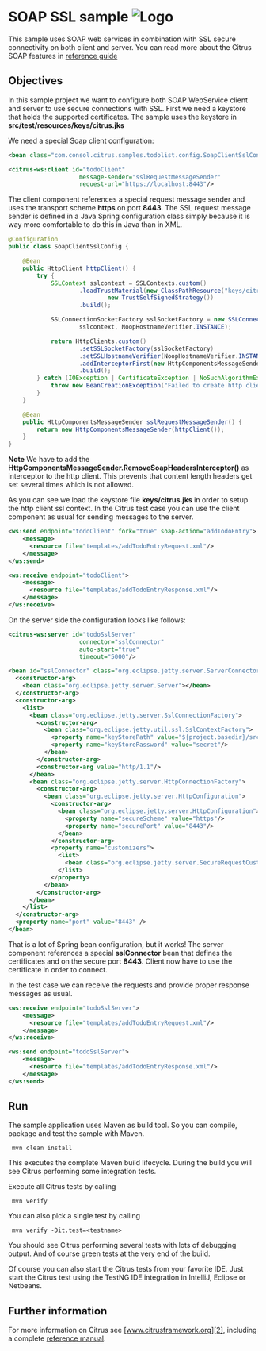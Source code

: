 SOAP SSL sample ![Logo][1]
==============

This sample uses SOAP web services in combination with SSL secure connectivity on both client and server. You can read more about the 
Citrus SOAP features in [reference guide][4]

Objectives
---------

In this sample project we want to configure both SOAP WebService client and server to use secure connections with SSL. First we need a 
keystore that holds the supported certificates. The sample uses the keystore in **src/test/resources/keys/citrus.jks**

We need a special Soap client configuration:

```xml
<bean class="com.consol.citrus.samples.todolist.config.SoapClientSslConfig"/>

<citrus-ws:client id="todoClient"
                    message-sender="sslRequestMessageSender"
                    request-url="https://localhost:8443"/>
```
    
The client component references a special request message sender and uses the transport scheme **https** on port **8443**. The SSL request message sender is defined in a
Java Spring configuration class simply because it is way more comfortable to do this in Java than in XML.
    
```java
@Configuration
public class SoapClientSslConfig {

    @Bean
    public HttpClient httpClient() {
        try {
            SSLContext sslcontext = SSLContexts.custom()
                    .loadTrustMaterial(new ClassPathResource("keys/citrus.jks").getFile(), "secret".toCharArray(),
                            new TrustSelfSignedStrategy())
                    .build();

            SSLConnectionSocketFactory sslSocketFactory = new SSLConnectionSocketFactory(
                    sslcontext, NoopHostnameVerifier.INSTANCE);

            return HttpClients.custom()
                    .setSSLSocketFactory(sslSocketFactory)
                    .setSSLHostnameVerifier(NoopHostnameVerifier.INSTANCE)
                    .addInterceptorFirst(new HttpComponentsMessageSender.RemoveSoapHeadersInterceptor())
                    .build();
        } catch (IOException | CertificateException | NoSuchAlgorithmException | KeyStoreException | KeyManagementException e) {
            throw new BeanCreationException("Failed to create http client for ssl connection", e);
        }
    }

    @Bean
    public HttpComponentsMessageSender sslRequestMessageSender() {
        return new HttpComponentsMessageSender(httpClient());
    }
}
```
        
**Note**
We have to add the **HttpComponentsMessageSender.RemoveSoapHeadersInterceptor()** as interceptor to the http client. This prevents that content length headers get set several times which
is not allowed.

As you can see we load the keystore file **keys/citrus.jks** in order to setup the http client ssl context. In the Citrus test case you can use the client component as usual for 
sending messages to the server.

```xml
<ws:send endpoint="todoClient" fork="true" soap-action="addTodoEntry">
    <message>
      <resource file="templates/addTodoEntryRequest.xml"/>
    </message>
</ws:send>

<ws:receive endpoint="todoClient">
    <message>
      <resource file="templates/addTodoEntryResponse.xml"/>
    </message>
</ws:receive>    
```
        
On the server side the configuration looks like follows:
        
```xml
<citrus-ws:server id="todoSslServer"
                    connector="sslConnector"
                    auto-start="true"
                    timeout="5000"/>

<bean id="sslConnector" class="org.eclipse.jetty.server.ServerConnector">
  <constructor-arg>
    <bean class="org.eclipse.jetty.server.Server"></bean>
  </constructor-arg>
  <constructor-arg>
    <list>
      <bean class="org.eclipse.jetty.server.SslConnectionFactory">
        <constructor-arg>
          <bean class="org.eclipse.jetty.util.ssl.SslContextFactory">
            <property name="keyStorePath" value="${project.basedir}/src/test/resources/keys/citrus.jks"/>
            <property name="keyStorePassword" value="secret"/>
          </bean>
        </constructor-arg>
        <constructor-arg value="http/1.1"/>
      </bean>
      <bean class="org.eclipse.jetty.server.HttpConnectionFactory">
        <constructor-arg>
          <bean class="org.eclipse.jetty.server.HttpConfiguration">
            <constructor-arg>
              <bean class="org.eclipse.jetty.server.HttpConfiguration">
                <property name="secureScheme" value="https"/>
                <property name="securePort" value="8443"/>
              </bean>
            </constructor-arg>
            <property name="customizers">
              <list>
                <bean class="org.eclipse.jetty.server.SecureRequestCustomizer"/>
              </list>
            </property>
          </bean>
        </constructor-arg>
      </bean>
    </list>
  </constructor-arg>
  <property name="port" value="8443" />
</bean>        
```
        
That is a lot of Spring bean configuration, but it works! The server component references a special **sslConnector** bean
that defines the certificates and on the secure port **8443**. Client now have to use the certificate in order to connect.
       
In the test case we can receive the requests and provide proper response messages as usual.

```xml
<ws:receive endpoint="todoSslServer">
    <message>
      <resource file="templates/addTodoEntryRequest.xml"/>
    </message>
</ws:receive>

<ws:send endpoint="todoSslServer">
    <message>
      <resource file="templates/addTodoEntryResponse.xml"/>
    </message>
</ws:send>
```
       
Run
---------

The sample application uses Maven as build tool. So you can compile, package and test the
sample with Maven.
 
     mvn clean install
    
This executes the complete Maven build lifecycle. During the build you will see Citrus performing some integration tests.

Execute all Citrus tests by calling

     mvn verify

You can also pick a single test by calling

     mvn verify -Dit.test=<testname>

You should see Citrus performing several tests with lots of debugging output. 
And of course green tests at the very end of the build.

Of course you can also start the Citrus tests from your favorite IDE.
Just start the Citrus test using the TestNG IDE integration in IntelliJ, Eclipse or Netbeans.

Further information
---------

For more information on Citrus see [www.citrusframework.org][2], including
a complete [reference manual][3].

 [1]: https://citrusframework.org/img/brand-logo.png "Citrus"
 [2]: https://citrusframework.org
 [3]: https://citrusframework.org/reference/html/
 [4]: https://citrusframework.org/reference/html#soap

